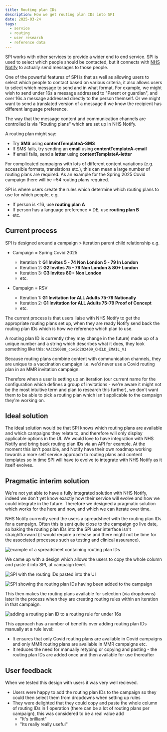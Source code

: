 ```yaml
---
title: Routing plan IDs
description: How we get routing plan IDs into SPI
date: 2025-03-24
tags:
  - service
  - routing
  - user research
  - reference data
---
```


SPI works with other services to provide a wider end to end service. SPI is used to select which people should be contacted, but it connects with [NHS Notify](https://digital.nhs.uk/services/nhs-notify) to actually send messages to those people.

One of the powerful features of SPI is that as well as allowing users to select which people to contact based on various criteria, it also allows users to select which message to send and in what format. For example, we might wish to send under 16s a message addressed to "Parent or guardian", and over 16s a message addressed directly to the person themself. Or we might want to send a translated version of a message if we know the recipient has different language preference. 

The way that the message content and communication channels are controlled is via "Routing plans" which are set up in NHS Notify. 

A routing plan might say:

- Try **SMS** using **contentTemplateA-SMS**
- If SMS fails, try sending an **email** using **contentTemplateA-email**
- If email fails, send a **letter** using **contentTemplateA-letter**

For complicated campaigns with lots of different content variations (e.g. accessible formats, translations etc.), this can mean a large number of routing plans are required. As an example for the Spring 2025 Covid campaign there will be ~54 routing plans required.

SPI is where users create the rules which determine which routing plans to use for which people, e.g.

- If person is <16, use **routing plan A**
- If person has a language preference = DE, use **routing plan B**
- etc.

## Current process
SPI is designed around a campaign > iteration parent child relationship e.g.

- Campaign = Spring Covid 2025
	- Iteration 1: **G1 Invites 5 - 74 Non London 5 - 79 In London**
	- Iteration 2: **G2 Invites 75 - 79 Non London & 80+ London**
	- Iteration 3: **G3 Invites 80+ Non London**
	- etc. 

- Campaign = RSV
	- Iteration 1: **G1 Invitation for ALL Adults 75-79 Nationally**
	- Iteration 2: **G1 Invitation for ALL Adults 75-79 Proof of Concept**
	- etc. 

The current process is that users liaise with NHS Notify to get the appropriate routing plans set up, when they are ready Notify send back the routing plan IDs which is how we reference which plan to use. 

A routing plan ID is currently (they may change in the future) made up of a unique number and a string which describes what it does, they look something like this: `VACCS0088_covid202409_CHILD_EMAIL_V1`

Because routing plans combine content with communication channels, they are unique to a vaccination campaign i.e. we'd never use a Covid routing plan in an MMR invitation campaign. 

Therefore when a user is setting up an iteration (our current name for the configuration which defines a group of invitations - we're aware it might not be the most intuitive term and plan to research this further), we don't want them to be able to pick a routing plan which isn't applicable to the campaign they're working on.

## Ideal solution
The ideal solution would be that SPI knows which routing plans are available and which campaigns they relate to, and therefore will only display applicable options in the UI. We would love to have integration with NHS Notify and bring back routing plan IDs via an API for example. At the moment this isn't possible, and Notify have their own roadmap working towards a more self service approach to routing plans and content templates so in time SPI will have to evolve to integrate with NHS Notify as it itself evolves.

## Pragmatic interim solution
We're not yet able to have a fully integrated solution with NHS Notify, indeed we don't yet know exactly how their service will evolve and how we could integrate in the future. Therefore we designed a pragmatic solution which works for the here and now, and which we can iterate over time.

NHS Notify currently send the users a spreadsheet with the routing plan IDs for a campaign. Often this is sent quite close to the campaign go live date, so baking the routing plan IDs into the SPI user interface isn't straightforward (it would require a release and there might not be time for the associated processes such as testing and clinical assurance).

![example of a spreadsheet containing routing plan IDs](routing-ids1.png)

We came up with a design which allows the users to copy the whole column and paste it into SPI, at campaign level.

![SPI with the routing IDs pasted into the UI](routing-ids2.png)

![SPI showing the routing plan IDs having been added to the campaign](routing-ids3.png)

This then makes the routing plans available for selection (via dropdowns) later in the process when they are creating routing rules within an iteration in that campaign.

![adding a routing plan ID to a routing rule for under 16s](routing-ids4.png)

This approach has a number of benefits over adding routing plan IDs manually at a rule level:

- It ensures that only Covid routing plans are available in Covid campaigns and only MMR routing plans are available in MMR campaigns etc.
- It reduces the need for manually retyping or copying and pasting - the routing plan IDs are added once and then available for use thereafter

## User feedback
When we tested this design with users it was very well recieved. 
- Users were happy to add the routing plan IDs to the campaign so they could then select them from dropdowns when setting up rules
- They were delighted that they could copy and paste the whole column of routing IDs in 1 operation (there can be a lot of routing plans per campaign), this was considered to be a real value add
	- "It's brilliant"
	- "Its really really useful"

